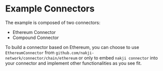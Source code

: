 # Example Connectors
The example is composed of two connectors: 
* Ethereum Connector
* Compound Connector

To build a connector based on Ethereum, you can choose to use `EthereumConnector` from `github.com/nakji-network/connector/chain/ethereum` or
only to embed `nakji connector` into your connector and implement other functionalities as you see fit.
